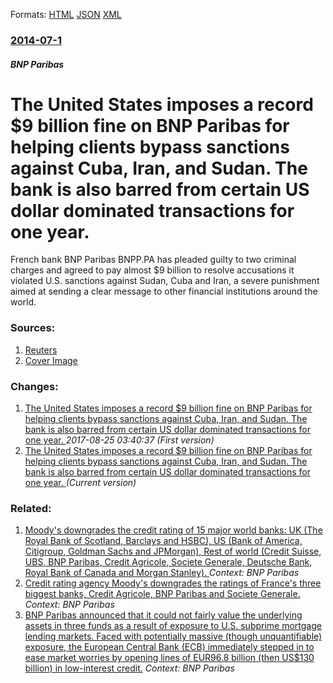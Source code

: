 
Formats: [HTML](/news/2014/07/1/the-united-states-imposes-a-record-9-billion-fine-on-bnp-paribas-for-helping-clients-bypass-sanctions-against-cuba-iran-and-sudan-the-ba.html)  [JSON](/news/2014/07/1/the-united-states-imposes-a-record-9-billion-fine-on-bnp-paribas-for-helping-clients-bypass-sanctions-against-cuba-iran-and-sudan-the-ba.json)  [XML](/news/2014/07/1/the-united-states-imposes-a-record-9-billion-fine-on-bnp-paribas-for-helping-clients-bypass-sanctions-against-cuba-iran-and-sudan-the-ba.xml)  

### [2014-07-1](/news/2014/07/1/index.md)

##### BNP Paribas
# The United States imposes a record $9 billion fine on BNP Paribas for helping clients bypass sanctions against Cuba, Iran, and Sudan. The bank is also barred from certain US dollar dominated transactions for one year. 

French bank BNP Paribas BNPP.PA has pleaded guilty to two criminal charges and agreed to pay almost $9 billion to resolve accusations it violated U.S. sanctions against Sudan, Cuba and Iran, a severe punishment aimed at sending a clear message to other financial institutions around the world.


### Sources:

1. [Reuters](https://www.reuters.com/article/2014/07/01/us-bnp-paribas-settlement-idUSKBN0F52HA20140701)
1. [Cover Image](https://s2.reutersmedia.net/resources/r/?m=02&d=20140630&t=2&i=915322689&w=&fh=545px&fw=&ll=&pl=&sq=&r=LYNXMPEA5T0XE)

### Changes:

1. [The United States imposes a record $9 billion fine on BNP Paribas for helping clients bypass sanctions against Cuba, Iran, and Sudan. The bank is also barred from certain US dollar dominated transactions for one year. ](/news/2014/07/1/the-united-states-imposes-a-record-9-billion-fine-on-bnp-paribas-for-helping-clients-bypass-sanctions-against-cuba-iran-and-sudan-the-b.md) _2017-08-25 03:40:37 (First version)_
1. [The United States imposes a record $9 billion fine on BNP Paribas for helping clients bypass sanctions against Cuba, Iran, and Sudan. The bank is also barred from certain US dollar dominated transactions for one year. ](/news/2014/07/1/the-united-states-imposes-a-record-9-billion-fine-on-bnp-paribas-for-helping-clients-bypass-sanctions-against-cuba-iran-and-sudan-the-ba.md) _(Current version)_

### Related:

1. [Moody's downgrades the credit rating of 15 major world banks: UK (The Royal Bank of Scotland, Barclays and HSBC), US (Bank of America, Citigroup, Goldman Sachs and JPMorgan), Rest of world (Credit Suisse, UBS, BNP Paribas, Credit Agricole, Societe Generale, Deutsche Bank, Royal Bank of Canada and Morgan Stanley). ](/news/2012/06/21/moody-s-downgrades-the-credit-rating-of-15-major-world-banks-uk-the-royal-bank-of-scotland-barclays-and-hsbc-us-bank-of-america-citig.md) _Context: BNP Paribas_
2. [Credit rating agency Moody's downgrades the ratings of France's three biggest banks, Credit Agricole, BNP Paribas and Societe Generale. ](/news/2011/12/9/credit-rating-agency-moody-s-downgrades-the-ratings-of-france-s-three-biggest-banks-cra-c-dit-agricole-bnp-paribas-and-socia-c-ta-c-ga-c-na-c-rale.md) _Context: BNP Paribas_
3. [ BNP Paribas announced that it could not fairly value the underlying assets in three funds as a result of exposure to U.S. subprime mortgage lending markets. Faced with potentially massive (though unquantifiable) exposure, the European Central Bank (ECB) immediately stepped in to ease market worries by opening lines of EUR96.8 billion (then US$130 billion) in low-interest credit.](/news/2007/08/9/bnp-paribas-announced-that-it-could-not-fairly-value-the-underlying-assets-in-three-funds-as-a-result-of-exposure-to-u-s-subprime-mortgage.md) _Context: BNP Paribas_
